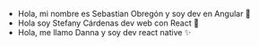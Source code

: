 - Hola, mi nombre es Sebastian Obregón y soy dev en Angular 👀
- Hola soy Stefany Cárdenas dev web con React 🤠
- Hola, me llamo Danna y soy dev react native ✨
